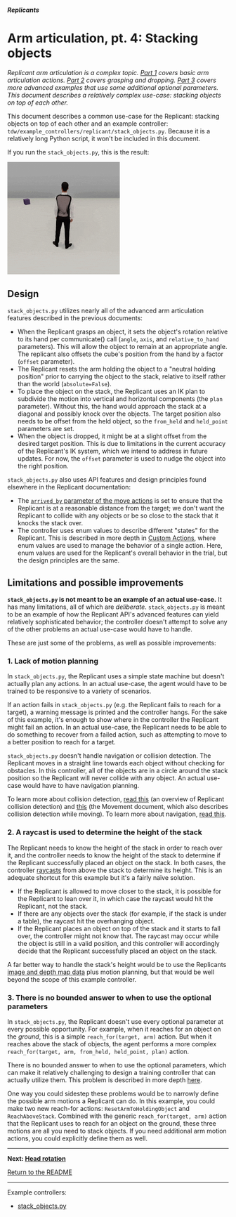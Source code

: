##### Replicants

# Arm articulation, pt. 4: Stacking objects

*Replicant arm articulation is a complex topic. [Part 1](arm_articulation_1.md) covers basic arm articulation actions. [Part 2](arm_articulation_2.md) covers grasping and dropping. [Part 3](arm_articulation_3.md) covers more advanced examples that use some additional optional parameters. This document describes a relatively complex use-case: stacking objects on top of each other.*

This document describes a common use-case for the Replicant: stacking objects on top of each other and an example controller: `tdw/example_controllers/replicant/stack_objects.py`. Because it is a relatively long Python script, it won't be included in this document.

If you run the `stack_objects.py`, this is the result:

![](images/arm_articulation/stack_objects.gif)

## Design

`stack_objects.py` utilizes nearly all of the advanced arm articulation features described in the previous documents:

- When the Replicant grasps an object, it sets the object's rotation relative to its hand per communicate() call (`angle`, `axis`, and `relative_to_hand` parameters). This will allow the object to remain at an appropriate angle. The replicant also offsets the cube's position from the hand by a factor (`offset` parameter).
- The Replicant resets the arm holding the object to a "neutral holding position" prior to carrying the object to the stack, relative to itself rather than the world (`absolute=False`).
- To place the object on the stack, the Replicant uses an IK plan to subdivide the motion into vertical and horizontal components (the `plan` parameter). Without this, the hand would approach the stack at a diagonal and possibly knock over the objects. The target position also needs to be offset from the held object, so the `from_held` and `held_point` parameters are set.
- When the object is dropped, it might be at a slight offset from the desired target position. This is due to limitations in the current accuracy of the Replicant's IK system, which we intend to address in future updates. For now, the `offset` parameter is used to nudge the object into the right position.

`stack_objects.py` also uses API features and design principles found elsewhere in the Replicant documentation:

- The [`arrived_by` parameter of the move actions](movement.md) is set to ensure that the Replicant is at a reasonable distance from the target; we don't want the Replicant to collide with any objects or be so close to the stack that it knocks the stack over.
- The controller uses enum values to describe different "states" for the Replicant. This is described in more depth in [Custom Actions](custom_actions.md), where enum values are used to manage the behavior of a single action. Here, enum values are used for the Replicant's overall behavior in the trial, but the design principles are the same.

## Limitations and possible improvements

**`stack_objects.py` is not meant to be an example of an actual use-case.** It has many limitations, all of which are *deliberate*. `stack_objects.py` is meant to be an example of how the Replicant API's advanced features can yield relatively sophisticated behavior; the controller doesn't attempt to solve any of the other problems an actual use-case would have to handle.

These are just some of the problems, as well as  possible improvements:

### 1. Lack of motion planning

In `stack_objects.py`, the Replicant uses a simple state machine but doesn't actually plan any actions. In an actual use-case, the agent would have to be trained to be responsive to a variety of scenarios.

If an action fails in `stack_objects.py` (e.g. the Replicant fails to reach for a target), a warning message is printed and the controller hangs. For the sake of this example, it's enough to show where in the controller the Replicant might fail an action. In an actual use-case, the Replicant needs to be able to do something to recover from a failed action, such as attempting to move to a better position to reach for a target.

`stack_objects.py` doesn't handle navigation or collision detection. The Replicant moves in a straight line towards each object without checking for obstacles. In this controller, all of the objects are in a circle around the stack position so the Replicant will never collide with any object. An actual use-case would have to have navigation planning. 

To learn more about collision detection, [read this](collision_detection.md) (an overview of Replicant collision detection) and [this](movement.md) (the Movement document, which also describes collision detection while moving). To learn more about navigation, [read this](navigation.md).

### 2. A raycast is used to determine the height of the stack

The Replicant needs to know the height of the stack in order to reach over it, and the controller needs to know the height of the stack to determine if the Replicant successfully placed an object on the stack. In both cases, the controller [raycasts](../semantic_states/raycast.md) from above the stack to determine its height. This is an adequate shortcut for this example but it's a fairly naïve solution. 

- If the Replicant is allowed to move closer to the stack, it is possible for the Replicant to lean over it, in which case the raycast would hit the Replicant, not the stack.
- If there are any objects over the stack (for example, if the stack is under a table), the raycast hit the overhanging object.
- If the Replicant places an object on top of the stack and it starts to fall over, the controller might not know that. The raycast may occur while the object is still in a valid position, and this controller will accordingly decide that the Replicant successfully placed an object on the stack.

A far better way to handle the stack's height would be to use the Replicants [image and depth map data](output_data.md) plus motion planning, but that would be well beyond the scope of this example controller.

### 3. There is no bounded answer to when to use the optional parameters

In `stack_objects.py`, the Replicant doesn't use every optional parameter at every possible opportunity. For example, when it reaches for an object on the *ground*, this is a simple `reach_for(target, arm)` action. But when it reaches above the stack of objects, the agent performs a more complex `reach_for(target, arm, from_held, held_point, plan)` action.

There is no bounded answer to when to use the optional parameters, which can make it relatively challenging to design a training controller that can actually utilize them. This problem is described in more depth [here](arm_articulation_3.md). 

One way you could sidestep these problems would be to narrowly define the possible arm motions a Replicant can do. In this example, you could make two new reach-for actions: `ResetArmToHoldingObject` and `ReachAboveStack`. Combined with the generic `reach_for(target, arm)` action that the Replicant uses to reach for an object on the ground, these three motions are all you need to stack objects. If you need additional arm motion actions, you could explicitly define them as well.

***

**Next: [Head rotation](head_rotation.md)**

[Return to the README](../../../README.md)

***

Example controllers:

- [stack_objects.py](https://github.com/threedworld-mit/tdw/blob/master/Python/example_controllers/replicant/stack_objects.py)